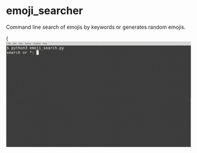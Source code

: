 # emoji_searcher
Command line search of emojis by keywords or generates random emojis.

(![](example.gif)
